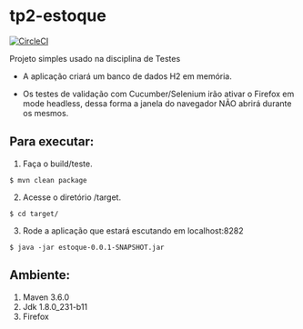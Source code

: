 # tp2-estoque
[![CircleCI](https://circleci.com/gh/mbissonho/tp2-estoque.svg?style=svg)](https://circleci.com/gh/mbissonho/tp2-estoque)
  
Projeto simples usado na disciplina de Testes

- A aplicação criará um banco de dados H2 em memória.

- Os testes de validação com Cucumber/Selenium irão ativar o Firefox em mode headless, dessa forma a janela do navegador NÃO abrirá durante os mesmos.

## Para executar:

1. Faça o build/teste.

`$ mvn clean package`

2. Acesse o diretório /target.

`$ cd target/`

3. Rode a aplicação que estará escutando em localhost:8282

`$ java -jar estoque-0.0.1-SNAPSHOT.jar`

## Ambiente:

1. Maven 3.6.0
2. Jdk 1.8.0_231-b11
3. Firefox